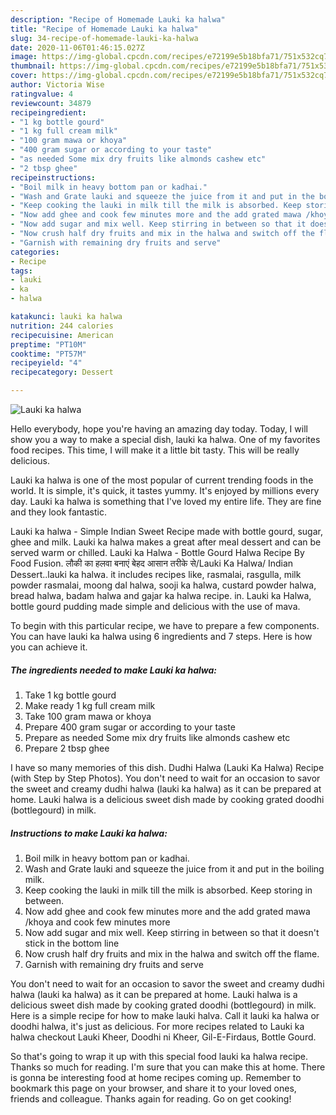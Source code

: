 ```yaml
---
description: "Recipe of Homemade Lauki ka halwa"
title: "Recipe of Homemade Lauki ka halwa"
slug: 34-recipe-of-homemade-lauki-ka-halwa
date: 2020-11-06T01:46:15.027Z
image: https://img-global.cpcdn.com/recipes/e72199e5b18bfa71/751x532cq70/lauki-ka-halwa-recipe-main-photo.jpg
thumbnail: https://img-global.cpcdn.com/recipes/e72199e5b18bfa71/751x532cq70/lauki-ka-halwa-recipe-main-photo.jpg
cover: https://img-global.cpcdn.com/recipes/e72199e5b18bfa71/751x532cq70/lauki-ka-halwa-recipe-main-photo.jpg
author: Victoria Wise
ratingvalue: 4
reviewcount: 34879
recipeingredient:
- "1 kg bottle gourd"
- "1 kg full cream milk"
- "100 gram mawa or khoya"
- "400 gram sugar or according to your taste"
- "as needed Some mix dry fruits like almonds cashew etc"
- "2 tbsp ghee"
recipeinstructions:
- "Boil milk in heavy bottom pan or kadhai."
- "Wash and Grate lauki and squeeze the juice from it and put in the boiling milk."
- "Keep cooking the lauki in milk till the milk is absorbed. Keep storing in between."
- "Now add ghee and cook few minutes more and the add grated mawa /khoya and cook few minutes more"
- "Now add sugar and mix well. Keep stirring in between so that it doesn&#39;t stick in the bottom line"
- "Now crush half dry fruits and mix in the halwa and switch off the flame."
- "Garnish with remaining dry fruits and serve"
categories:
- Recipe
tags:
- lauki
- ka
- halwa

katakunci: lauki ka halwa 
nutrition: 244 calories
recipecuisine: American
preptime: "PT10M"
cooktime: "PT57M"
recipeyield: "4"
recipecategory: Dessert

---
```



![Lauki ka halwa](https://img-global.cpcdn.com/recipes/e72199e5b18bfa71/751x532cq70/lauki-ka-halwa-recipe-main-photo.jpg)

Hello everybody, hope you're having an amazing day today. Today, I will show you a way to make a special dish, lauki ka halwa. One of my favorites food recipes. This time, I will make it a little bit tasty. This will be really delicious.

Lauki ka halwa is one of the most popular of current trending foods in the world. It is simple, it's quick, it tastes yummy. It's enjoyed by millions every day. Lauki ka halwa is something that I've loved my entire life. They are fine and they look fantastic.

Lauki ka halwa - Simple Indian Sweet Recipe made with bottle gourd, sugar, ghee and milk. Lauki ka halwa makes a great after meal dessert and can be served warm or chilled. Lauki ka Halwa - Bottle Gourd Halwa Recipe By Food Fusion. लौकी का हलवा बनाएं बेहद आसान तरीके से/Lauki Ka Halwa/ Indian Dessert..lauki ka halwa. it includes recipes like, rasmalai, rasgulla, milk powder rasmalai, moong dal halwa, sooji ka halwa, custard powder halwa, bread halwa, badam halwa and gajar ka halwa recipe. in. Lauki ka Halwa, bottle gourd pudding made simple and delicious with the use of mava.


To begin with this particular recipe, we have to prepare a few components. You can have lauki ka halwa using 6 ingredients and 7 steps. Here is how you can achieve it.

<!--inarticleads1-->

##### The ingredients needed to make Lauki ka halwa:

1. Take 1 kg bottle gourd
1. Make ready 1 kg full cream milk
1. Take 100 gram mawa or khoya
1. Prepare 400 gram sugar or according to your taste
1. Prepare as needed Some mix dry fruits like almonds cashew etc
1. Prepare 2 tbsp ghee


I have so many memories of this dish. Dudhi Halwa (Lauki Ka Halwa) Recipe (with Step by Step Photos). You don&#39;t need to wait for an occasion to savor the sweet and creamy dudhi halwa (lauki ka halwa) as it can be prepared at home. Lauki halwa is a delicious sweet dish made by cooking grated doodhi (bottlegourd) in milk. 

<!--inarticleads2-->

##### Instructions to make Lauki ka halwa:

1. Boil milk in heavy bottom pan or kadhai.
1. Wash and Grate lauki and squeeze the juice from it and put in the boiling milk.
1. Keep cooking the lauki in milk till the milk is absorbed. Keep storing in between.
1. Now add ghee and cook few minutes more and the add grated mawa /khoya and cook few minutes more
1. Now add sugar and mix well. Keep stirring in between so that it doesn&#39;t stick in the bottom line
1. Now crush half dry fruits and mix in the halwa and switch off the flame.
1. Garnish with remaining dry fruits and serve


You don&#39;t need to wait for an occasion to savor the sweet and creamy dudhi halwa (lauki ka halwa) as it can be prepared at home. Lauki halwa is a delicious sweet dish made by cooking grated doodhi (bottlegourd) in milk. Here is a simple recipe for how to make lauki halva. Call it lauki ka halwa or doodhi halwa, it&#39;s just as delicious. For more recipes related to Lauki ka halwa checkout Lauki Kheer, Doodhi ni Kheer, Gil-E-Firdaus, Bottle Gourd. 

So that's going to wrap it up with this special food lauki ka halwa recipe. Thanks so much for reading. I'm sure that you can make this at home. There is gonna be interesting food at home recipes coming up. Remember to bookmark this page on your browser, and share it to your loved ones, friends and colleague. Thanks again for reading. Go on get cooking!
